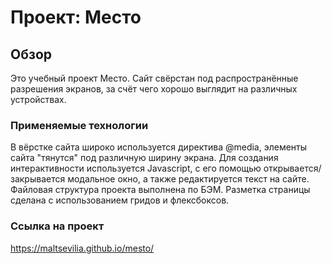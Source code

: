 # Проект: Место

## Обзор

Это учебный проект Место. Сайт свёрстан под распространённые разрешения экранов, за счёт чего хорошо выглядит на различных устройствах.

### Применяемые технологии

В вёрстке сайта широко используется директива @media, элементы сайта "тянутся" под различную ширину экрана. Для создания интерактивности используется Javascript, с его помощью открывается/закрывается модальное окно, а также редактируется текст на сайте. Файловая структура проекта выполнена по БЭМ. Разметка страницы сделана с использованием гридов и флексбоксов.

### Ссылка на проект

https://maltsevilia.github.io/mesto/
